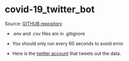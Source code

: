 # covid-19_twitter_bot

Source: <a href="https://github.com/nytimes/covid-19-data">GITHUB repository</a>
  
- .env and .csv files are in .gitignore

- You should only run every 60 seconds to avoid error.

- Here is the <a href="https://twitter.com/COVID_19_daily">twitter account</a> that tweets out the data.
